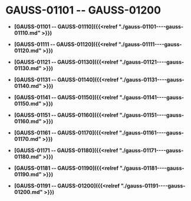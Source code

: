 # GAUSS-01101 -- GAUSS-01200<a name="ZH-CN_TOPIC_0302073195"></a>

-   **[GAUSS-01101 -- GAUSS-01110]({{<relref "./gauss-01101----gauss-01110.md" >}})**  

-   **[GAUSS-01111 -- GAUSS-01120]({{<relref "./gauss-01111----gauss-01120.md" >}})**  

-   **[GAUSS-01121 -- GAUSS-01130]({{<relref "./gauss-01121----gauss-01130.md" >}})**  

-   **[GAUSS-01131 -- GAUSS-01140]({{<relref "./gauss-01131----gauss-01140.md" >}})**  

-   **[GAUSS-01141 -- GAUSS-01150]({{<relref "./gauss-01141----gauss-01150.md" >}})**  

-   **[GAUSS-01151 -- GAUSS-01160]({{<relref "./gauss-01151----gauss-01160.md" >}})**  

-   **[GAUSS-01161 -- GAUSS-01170]({{<relref "./gauss-01161----gauss-01170.md" >}})**  

-   **[GAUSS-01171 -- GAUSS-01180]({{<relref "./gauss-01171----gauss-01180.md" >}})**  

-   **[GAUSS-01181 -- GAUSS-01190]({{<relref "./gauss-01181----gauss-01190.md" >}})**  

-   **[GAUSS-01191 -- GAUSS-01200]({{<relref "./gauss-01191----gauss-01200.md" >}})**  



